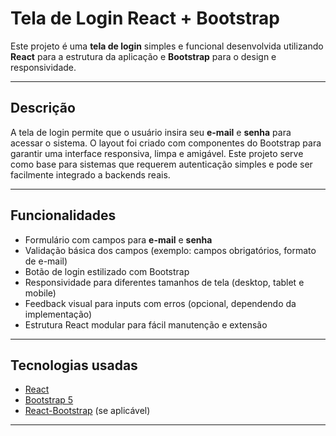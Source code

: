 # Tela de Login React + Bootstrap

Este projeto é uma **tela de login** simples e funcional desenvolvida utilizando **React** para a estrutura da aplicação e **Bootstrap** para o design e responsividade.

---

## Descrição

A tela de login permite que o usuário insira seu **e-mail** e **senha** para acessar o sistema. O layout foi criado com componentes do Bootstrap para garantir uma interface responsiva, limpa e amigável. Este projeto serve como base para sistemas que requerem autenticação simples e pode ser facilmente integrado a backends reais.

---

## Funcionalidades

- Formulário com campos para **e-mail** e **senha**
- Validação básica dos campos (exemplo: campos obrigatórios, formato de e-mail)
- Botão de login estilizado com Bootstrap
- Responsividade para diferentes tamanhos de tela (desktop, tablet e mobile)
- Feedback visual para inputs com erros (opcional, dependendo da implementação)
- Estrutura React modular para fácil manutenção e extensão

---

## Tecnologias usadas

- [React](https://reactjs.org/)
- [Bootstrap 5](https://getbootstrap.com/)
- [React-Bootstrap](https://react-bootstrap.github.io/) (se aplicável)

---
